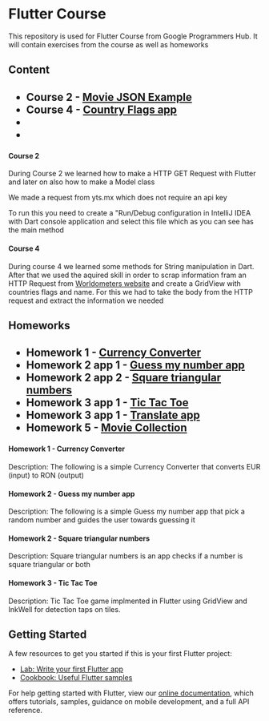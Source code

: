 
<h1>Flutter Course</h1>
<p>This repository is used for Flutter Course from Google Programmers Hub. It will contain exercises from the course as well as homeworks</p>

<h2>Content<h2>
  
  <ul>
  <li>Course 2 - <a href="https://github.com/CiucurDaniel/FlutterCourse/blob/master/lib/Course2/movieJsonExample.dart">Movie JSON Example</a></li>
   <li>Course 4 - <a href="https://github.com/CiucurDaniel/FlutterCourse/blob/master/lib/course4/country_flags.dart">Country Flags app</a></li>
   <li></li>
   <li></li>
  </ul>
  
  <h4>Course 2</h4>
  <p>During Course 2 we learned how to make a HTTP GET Request with Flutter
and later on also how to make a Model class

We made a request from yts.mx which does not require an api key

To run this you need to create a "Run/Debug configuration in IntelliJ IDEA
with Dart console application and select this file which as you can see has the main method</p>
  <h4>Course 4</h4>
  <p>During course 4 we learned some methods for String manipulation in Dart. After that we used the aquired skill in order to scrap information fram an HTTP Request from <a href="https://www.worldometers.info">Worldometers website</a> and create a GridView with countries flags and name. For this we had to take the body from the HTTP request and extract the information we needed</p>

<h2>Homeworks<h2>
  
  <ul>
  <li>Homework 1 - <a href="https://github.com/CiucurDaniel/FlutterCourse/blob/master/lib/Homework_1_CurrencyConverter/currency_converter.dart">Currency Converter</a></li>
   <li>Homework 2 app 1 - <a href="https://github.com/CiucurDaniel/FlutterCourse/blob/master/lib/Homework_2_MoreApps/guess_my_number.dart">Guess my number app</a></li>
  <li>Homework 2 app 2 - <a href="https://github.com/CiucurDaniel/FlutterCourse/blob/master/lib/Homework_2_MoreApps/square_triangular_numbers.dart">Square triangular numbers</a></li>
   <li>Homework 3 app 1 - <a href="https://github.com/CiucurDaniel/FlutterCourse/blob/master/lib/homework_3_apps/tic_tac_toe.dart">Tic Tac Toe</a></li>
  <li>Homework 3 app 1 - <a href="https://github.com/CiucurDaniel/FlutterCourse/blob/master/lib/homework_3_apps/translate_app.dart">Translate app</a></li>
   <li>Homework 5 - <a href="https://github.com/CiucurDaniel/FlutterCourse/tree/master/lib/homework_5"> Movie Collection</a></li>
  </ul>
  
  <h4>Homework 1 - Currency Converter</h4>
  <p>Description: The following is a simple Currency Converter that converts EUR (input) to RON (output)</p>
  
   <h4>Homework 2 - Guess my number app</h4>
  <p>Description: The following is a simple Guess my number app that pick a random number and guides the user towards guessing it</p>
  
   <h4>Homework 2 - Square triangular numbers</h4>
  <p>Description: Square triangular numbers is an app checks if a number is square triangular or both</p>
  
   <h4>Homework 3 - Tic Tac Toe</h4>
  <p>Description: Tic Tac Toe game implmented in Flutter using GridView and InkWell for detection taps on tiles.</p>

## Getting Started

A few resources to get you started if this is your first Flutter project:

- [Lab: Write your first Flutter app](https://flutter.dev/docs/get-started/codelab)
- [Cookbook: Useful Flutter samples](https://flutter.dev/docs/cookbook)

For help getting started with Flutter, view our
[online documentation](https://flutter.dev/docs), which offers tutorials,
samples, guidance on mobile development, and a full API reference.
